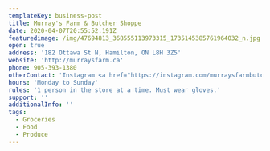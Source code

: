 ```yaml
---
templateKey: business-post
title: Murray's Farm & Butcher Shoppe
date: 2020-04-07T20:55:52.191Z
featuredimage: /img/47694813_368555113973315_1735145385761964032_n.jpg
open: true
address: '182 Ottawa St N, Hamilton, ON L8H 3Z5'
website: 'http://murraysfarm.ca'
phone: 905-393-1380
otherContact: 'Instagram <a href="https://instagram.com/murraysfarmbutchershoppe">@murraysfarmbutchershoppe</a>'
hours: 'Monday to Sunday'
rules: '1 person in the store at a time. Must wear gloves.'
support: ''
additionalInfo: ''
tags:
  - Groceries
  - Food
  - Produce
---
```

